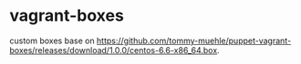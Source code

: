 # vagrant-boxes
custom boxes base on https://github.com/tommy-muehle/puppet-vagrant-boxes/releases/download/1.0.0/centos-6.6-x86_64.box.
